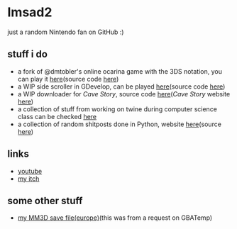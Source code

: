 # Imsad2
just a random Nintendo fan on GitHub :)

## stuff i do
- a fork of @dmtobler's online ocarina game with the 3DS notation, you can play it [here](https://imsad2.github.io/online-ocarina/)(source code [here](https://github.com/imsad2/online-ocarina-3D))
- a WIP side scroller in GDevelop, can be played [here](https://imsad2.itch.io/ninj)(source code [here](https://github.com/imsad2/ninj))
- a WIP downloader for *Cave Story*, source code [here](https://github.com/imsad2/cave-story-downloader)(*Cave Story* website [here](https://www.cavestory.org/))
- a collection of stuff from working on twine during computer science class can be checked [here](https://imsad2.github.io/twinestuff/)
- a collection of random shitposts done in Python, website [here](https://imsad2.github.io/the-useless-collection/)(source [here](https://github.com/imsad2/the-useless-collection))

## links
- [youtube](https://www.youtube.com/channel/UCJNNIz40xVgEDD2fzrfrRaA/featured)
- [my itch](https://imsad2.itch.io/)

## some other stuff
- [my MM3D save file(europe)](https://github.com/imsad2/imsad2.github.io/raw/main/assets/save0.bin)(this was from a request on GBATemp)
